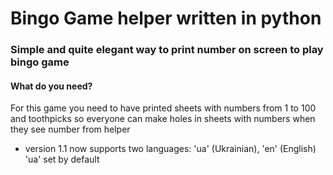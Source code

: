 Bingo Game helper written in python
===================================

### Simple and quite elegant way to print number on screen to play bingo game

#### What do you need?
For this game you need to have printed sheets with numbers from 1 to 100
and toothpicks so everyone can make holes in sheets with numbers
when they see number from helper


- version 1.1
now supports two languages: 'ua' (Ukrainian), 'en' (English)
'ua' set by default
